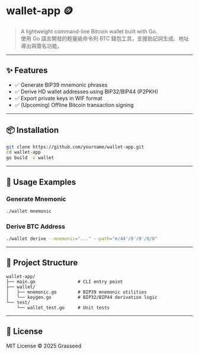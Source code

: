 # wallet-app 🪙

> A lightweight command-line Bitcoin wallet built with Go.  
> 使用 Go 語言開發的輕量級命令列 BTC 錢包工具，支援助記詞生成、地址導出與簽名功能。

---

## ✨ Features

- ✅ Generate BIP39 mnemonic phrases
- ✅ Derive HD wallet addresses using BIP32/BIP44 (P2PKH)
- ✅ Export private keys in WIF format
- ✅ (Upcoming) Offline Bitcoin transaction signing

---

## 📦 Installation

```bash
git clone https://github.com/yourname/wallet-app.git
cd wallet-app
go build -o wallet
```

---

## 🧪 Usage Examples

### Generate Mnemonic
```bash
./wallet mnemonic
```

### Derive BTC Address
```bash
./wallet derive --mnemonic="..." --path="m/44'/0'/0'/0/0"
```

---

## 📁 Project Structure

```
wallet-app/
├── main.go                # CLI entry point
├── wallet/
│   ├── mnemonic.go        # BIP39 mnemonic utilities
│   └── keygen.go          # BIP32/BIP44 derivation logic
└── test/
    └── wallet_test.go     # Unit tests
```

---

## 📄 License

MIT License © 2025 Grasseed

